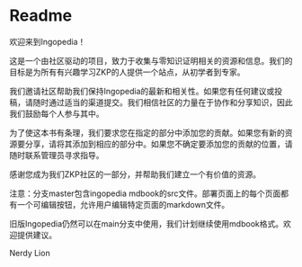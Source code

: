 # Readme

欢迎来到Ingopedia！

这是一个由社区驱动的项目，致力于收集与零知识证明相关的资源和信息。我们的目标是为所有有兴趣学习ZKP的人提供一个站点，从初学者到专家。

我们邀请社区帮助我们保持Ingopedia的最新和相关性。如果您有任何建议或投稿，请随时通过适当的渠道提交。我们相信社区的力量在于协作和分享知识，因此我们鼓励每个人参与其中。

为了使这本书有条理，我们要求您在指定的部分中添加您的贡献。如果您有新的资源要分享，请将其添加到相应的部分中。如果您不确定要添加您的贡献的位置，请随时联系管理员寻求指导。

感谢您成为我们ZKP社区的一部分，并帮助我们建立一个有价值的资源。

注意：分支master包含ingopedia mdbook的src文件。部署页面上的每个页面都有一个可编辑按钮，允许用户编辑特定页面的markdown文件。

旧版Ingopedia仍然可以在main分支中使用，我们计划继续使用mdbook格式。欢迎提供建议。

Nerdy Lion




